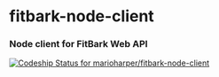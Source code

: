 # fitbark-node-client
### Node client for FitBark Web API

[ ![Codeship Status for marioharper/fitbark-node-client](https://app.codeship.com/projects/374e2e30-8e98-0134-d2c3-1aa5e186178e/status?branch=master)](https://app.codeship.com/projects/185305)